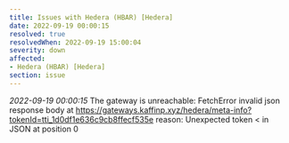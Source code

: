 ```yaml
---
title: Issues with Hedera (HBAR) [Hedera]
date: 2022-09-19 00:00:15
resolved: true
resolvedWhen: 2022-09-19 15:00:04
severity: down
affected:
- Hedera (HBAR) [Hedera]
section: issue
---
```


*2022-09-19 00:00:15* The gateway is unreachable: FetchError invalid json response body at https://gateways.kaffinp.xyz/hedera/meta-info?tokenId=tti_1d0df1e636c9cb8ffecf535e reason: Unexpected token < in JSON at position 0